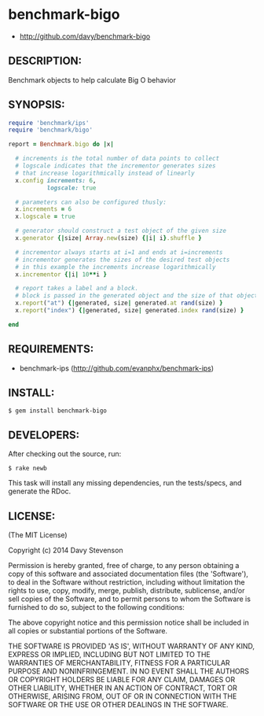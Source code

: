 # benchmark-bigo

* http://github.com/davy/benchmark-bigo

## DESCRIPTION:

Benchmark objects to help calculate Big O behavior

## SYNOPSIS:

```ruby
require 'benchmark/ips'
require 'benchmark/bigo'

report = Benchmark.bigo do |x|

  # increments is the total number of data points to collect
  # logscale indicates that the incrementor generates sizes
  # that increase logarithmically instead of linearly
  x.config increments: 6,
           logscale: true

  # parameters can also be configured thusly:
  x.increments = 6
  x.logscale = true

  # generator should construct a test object of the given size
  x.generator {|size| Array.new(size) {|i| i}.shuffle }

  # incrementor always starts at i=1 and ends at i=increments
  # incrementor generates the sizes of the desired test objects
  # in this example the increments increase logarithmically
  x.incrementor {|i| 10**i }

  # report takes a label and a block.
  # block is passed in the generated object and the size of that object
  x.report("at") {|generated, size| generated.at rand(size) }
  x.report("index") {|generated, size| generated.index rand(size) }

end
```

## REQUIREMENTS:

* benchmark-ips (http://github.com/evanphx/benchmark-ips)

## INSTALL:

    $ gem install benchmark-bigo

## DEVELOPERS:

After checking out the source, run:

    $ rake newb

This task will install any missing dependencies, run the tests/specs,
and generate the RDoc.

## LICENSE:

(The MIT License)

Copyright (c) 2014 Davy Stevenson

Permission is hereby granted, free of charge, to any person obtaining
a copy of this software and associated documentation files (the
'Software'), to deal in the Software without restriction, including
without limitation the rights to use, copy, modify, merge, publish,
distribute, sublicense, and/or sell copies of the Software, and to
permit persons to whom the Software is furnished to do so, subject to
the following conditions:

The above copyright notice and this permission notice shall be
included in all copies or substantial portions of the Software.

THE SOFTWARE IS PROVIDED 'AS IS', WITHOUT WARRANTY OF ANY KIND,
EXPRESS OR IMPLIED, INCLUDING BUT NOT LIMITED TO THE WARRANTIES OF
MERCHANTABILITY, FITNESS FOR A PARTICULAR PURPOSE AND NONINFRINGEMENT.
IN NO EVENT SHALL THE AUTHORS OR COPYRIGHT HOLDERS BE LIABLE FOR ANY
CLAIM, DAMAGES OR OTHER LIABILITY, WHETHER IN AN ACTION OF CONTRACT,
TORT OR OTHERWISE, ARISING FROM, OUT OF OR IN CONNECTION WITH THE
SOFTWARE OR THE USE OR OTHER DEALINGS IN THE SOFTWARE.
